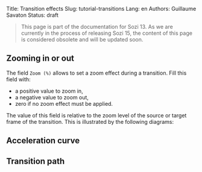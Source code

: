 Title: Transition effects
Slug: tutorial-transitions
Lang: en
Authors: Guillaume Savaton
Status: draft

> This page is part of the documentation for Sozi 13.
> As we are currently in the process of releasing Sozi 15,
> the content of this page is considered obsolete and will
> be updated soon.

Zooming in or out
-----------------

The field `Zoom (%)` allows to set a zoom effect during
a transition. Fill this field with:

- a positive value to zoom in,
- a negative value to zoom out,
- zero if no zoom effect must be applied.

The value of this field is relative to the zoom
level of the source or target frame of the transition.
This is illustrated by the following diagrams:


Acceleration curve
------------------


Transition path
---------------
